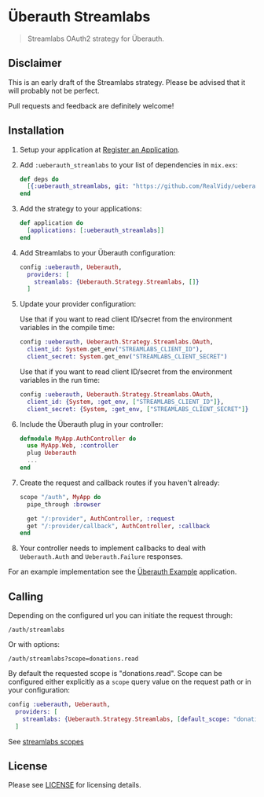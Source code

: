 # Überauth Streamlabs

> Streamlabs OAuth2 strategy for Überauth.

## Disclaimer

This is an early draft of the Streamlabs strategy. Please be advised that it will probably not be perfect.

Pull requests and feedback are definitely welcome!

## Installation

1. Setup your application at [Register an Application](https://streamlabs.com/dashboard/#/apps/register).

1. Add `:ueberauth_streamlabs` to your list of dependencies in `mix.exs`:

    ```elixir
    def deps do
      [{:ueberauth_streamlabs, git: "https://github.com/RealVidy/ueberauth_streamlabs"}]
    end
    ```

1. Add the strategy to your applications:

    ```elixir
    def application do
      [applications: [:ueberauth_streamlabs]]
    end
    ```

1. Add Streamlabs to your Überauth configuration:

    ```elixir
    config :ueberauth, Ueberauth,
      providers: [
        streamlabs: {Ueberauth.Strategy.Streamlabs, []}
      ]
    ```

1.  Update your provider configuration:

    Use that if you want to read client ID/secret from the environment 
    variables in the compile time:

    ```elixir
    config :ueberauth, Ueberauth.Strategy.Streamlabs.OAuth,
      client_id: System.get_env("STREAMLABS_CLIENT_ID"),
      client_secret: System.get_env("STREAMLABS_CLIENT_SECRET")
    ```

    Use that if you want to read client ID/secret from the environment 
    variables in the run time:

    ```elixir
    config :ueberauth, Ueberauth.Strategy.Streamlabs.OAuth,
      client_id: {System, :get_env, ["STREAMLABS_CLIENT_ID"]},
      client_secret: {System, :get_env, ["STREAMLABS_CLIENT_SECRET"]}
    ```

1.  Include the Überauth plug in your controller:

    ```elixir
    defmodule MyApp.AuthController do
      use MyApp.Web, :controller
      plug Ueberauth
      ...
    end
    ```

1.  Create the request and callback routes if you haven't already:

    ```elixir
    scope "/auth", MyApp do
      pipe_through :browser

      get "/:provider", AuthController, :request
      get "/:provider/callback", AuthController, :callback
    end
    ```

1. Your controller needs to implement callbacks to deal with `Ueberauth.Auth` and `Ueberauth.Failure` responses.

For an example implementation see the [Überauth Example](https://github.com/ueberauth/ueberauth_example) application.

## Calling

Depending on the configured url you can initiate the request through:

    /auth/streamlabs

Or with options:

    /auth/streamlabs?scope=donations.read

By default the requested scope is "donations.read". Scope can be configured either explicitly as a `scope` query value on the request path or in your configuration:

```elixir
config :ueberauth, Ueberauth,
  providers: [
    streamlabs: {Ueberauth.Strategy.Streamlabs, [default_scope: "donations.read donations.create"]}
  ]
```

See [streamlabs scopes](https://streamlabs.readme.io/docs/scopes)

## License

Please see [LICENSE](https://github.com/ueberauth/ueberauth_streamlabs/blob/master/LICENSE) for licensing details.
